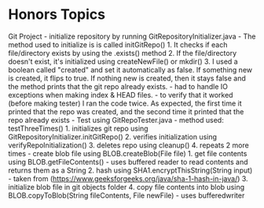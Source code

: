 # Honors Topics
Git Project
    - initialize repository by running GitRepositoryInitializer.java
        - The method used to initialize is is called initGitRepo()
            1. It checks if each file/directory exists by using the .exists() method
            2. If the file/directory doesn't exist, it's initialized using createNewFile() or mkdir()
            3. I used a boolean called "created" and set it automatically as false. If something new is created, it flips to true. If nothing new is created, then it stays false and the method prints that the git repo already exists.
        - had to handle IO exceptions when making index & HEAD files.
        - to verify that it worked (before making tester) I ran the code twice. As expected, the first time it printed that the repo was created, and the second time it printed that the repo already exists
    - Test using GitRepoTester.java
        - method used: testThreeTimes()
            1. initializes git repo using GitRepositoryInitializer.initGitRepo()
            2. verifies initialization using verifyRepoInitialization()
            3. deletes repo using cleanup()
            4. repeats 2 more times
    - create blob file using BLOB.createBlob(File file)
        1. get file contents using BLOB.getFileContents()
            - uses buffered reader to read contents and returns them as a String
        2. hash using SHA1.encryptThisString(String input)
            - taken from (https://www.geeksforgeeks.org/java/sha-1-hash-in-java/)
        3. initialize blob file in git objects folder
        4. copy file contents into blob using BLOB.copyToBlob(String fileContents, File newFile)
            - uses bufferedwriter